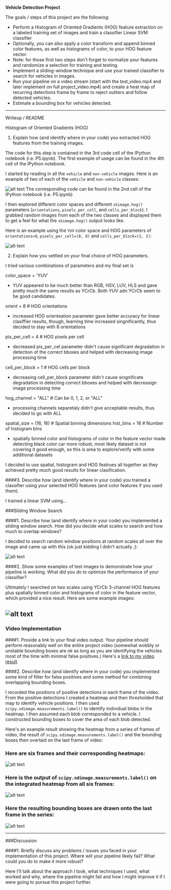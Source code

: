 
**Vehicle Detection Project**

The goals / steps of this project are the following:

* Perform a Histogram of Oriented Gradients (HOG) feature extraction on a labeled training set of images and train a classifier Linear SVM classifier
* Optionally, you can also apply a color transform and append binned color features, as well as histograms of color, to your HOG feature vector. 
* Note: for those first two steps don't forget to normalize your features and randomize a selection for training and testing.
* Implement a sliding-window technique and use your trained classifier to search for vehicles in images.
* Run your pipeline on a video stream (start with the test_video.mp4 and later implement on full project_video.mp4) and create a heat map of recurring detections frame by frame to reject outliers and follow detected vehicles.
* Estimate a bounding box for vehicles detected.

[//]: # (Image References)
[image1]: ./output_images/car_not_car.png
[image2]: ./output_images/HOG_example.jpg
[image3]: ./examples/sliding_windows.jpg
[image4]: ./examples/sliding_window.jpg
[image5]: ./examples/bboxes_and_heat.png
[image6]: ./examples/labels_map.png
[image7]: ./examples/output_bboxes.png
[video1]: ./project_video.mp4

---
Writeup / README

Histogram of Oriented Gradients (HOG)

1. Explain how (and identify where in your code) you extracted HOG features from the training images.

The code for this step is contained in the 3rd code cell of the IPython notebook (i.e. P5.ipynb). The first example of usege can be found in the 4th cell of the IPython notebook.   

I started by reading in all the `vehicle` and `non-vehicle` images.  Here is an example of two of each of the `vehicle` and `non-vehicle` classes:

![alt text][image1]
The corresponding code can be found in the 2nd cell of the IPython notebook (i.e. P5.ipynb)

I then explored different color spaces and different `skimage.hog()` parameters (`orientations`, `pixels_per_cell`, and `cells_per_block`).  I grabbed random images from each of the two classes and displayed them to get a feel for what the `skimage.hog()` output looks like.

Here is an example using the `YUV` color space and HOG parameters of `orientations=9`, `pixels_per_cell=(8, 8)` and `cells_per_block=(2, 2)`:

![alt text][image2]

2. Explain how you settled on your final choice of HOG parameters.

I tried various combinations of parameters and my final set is 

color_space = 'YUV'
- YUV appeared to be much better than RGB, HSV, LUV, HLS and gave pretty much the same results as YCrCb. Both YUV adn YCrCb seem to be good candidates. 

orient = 8  # HOG orientations 
- increased HOG orienteation parameter gave better accuracy for linear clasiffier results, though, learning time increased singnificantly, thus decided to stay with 8 orientations 

pix_per_cell = 4 # HOG pixels per cell
- decreased pix_per_cel parameter didn't cause significant degradation in detection of the correct bboxes and helped with decreasing image processing time 

cell_per_block = 1 # HOG cells per block
- decreasing cell_per_block parameter didn't cause singnificate degradation in detecting correct bboxes and helped with decreasign image processing time

hog_channel = "ALL" # Can be 0, 1, 2, or "ALL"
- processing channels separetaly didn't give acceptable results, thus decided to go with ALL 

spatial_size = (16, 16) # Spatial binning dimensions
hist_bins = 16    # Number of histogram bins
- spatially binned color and histograms of color in the feature vector made detecting black color car more robust, most likely dataset is not covering it good enough, so this is area to explore/verify with some additional datasets

I decided to use spatial, histogram and HOG featrues all together as they achieved pretty much good results for linear clasification. 

####3. Describe how (and identify where in your code) you trained a classifier using your selected HOG features (and color features if you used them).

I trained a linear SVM using...

###Sliding Window Search

####1. Describe how (and identify where in your code) you implemented a sliding window search.  How did you decide what scales to search and how much to overlap windows?

I decided to search random window positions at random scales all over the image and came up with this (ok just kidding I didn't actually ;):

![alt text][image3]

####2. Show some examples of test images to demonstrate how your pipeline is working.  What did you do to optimize the performance of your classifier?

Ultimately I searched on two scales using YCrCb 3-channel HOG features plus spatially binned color and histograms of color in the feature vector, which provided a nice result.  Here are some example images:

![alt text][image4]
---

### Video Implementation

####1. Provide a link to your final video output.  Your pipeline should perform reasonably well on the entire project video (somewhat wobbly or unstable bounding boxes are ok as long as you are identifying the vehicles most of the time with minimal false positives.)
Here's a [link to my video result](./project_video.mp4)


####2. Describe how (and identify where in your code) you implemented some kind of filter for false positives and some method for combining overlapping bounding boxes.

I recorded the positions of positive detections in each frame of the video.  From the positive detections I created a heatmap and then thresholded that map to identify vehicle positions.  I then used `scipy.ndimage.measurements.label()` to identify individual blobs in the heatmap.  I then assumed each blob corresponded to a vehicle.  I constructed bounding boxes to cover the area of each blob detected.  

Here's an example result showing the heatmap from a series of frames of video, the result of `scipy.ndimage.measurements.label()` and the bounding boxes then overlaid on the last frame of video:

### Here are six frames and their corresponding heatmaps:

![alt text][image5]

### Here is the output of `scipy.ndimage.measurements.label()` on the integrated heatmap from all six frames:
![alt text][image6]

### Here the resulting bounding boxes are drawn onto the last frame in the series:
![alt text][image7]



---

###Discussion

####1. Briefly discuss any problems / issues you faced in your implementation of this project.  Where will your pipeline likely fail?  What could you do to make it more robust?

Here I'll talk about the approach I took, what techniques I used, what worked and why, where the pipeline might fail and how I might improve it if I were going to pursue this project further.  

